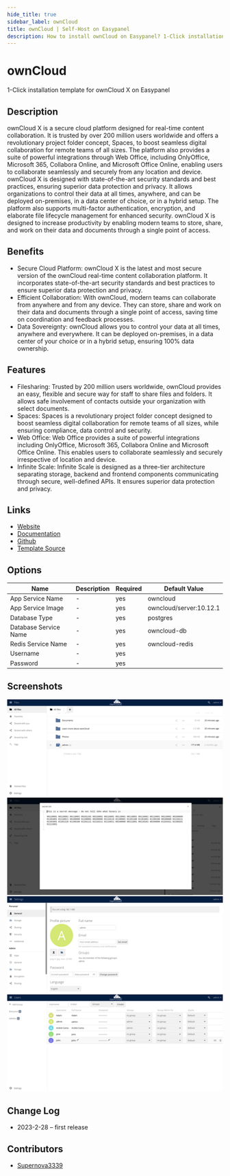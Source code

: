 ```yaml
---
hide_title: true
sidebar_label: ownCloud
title: ownCloud | Self-Host on Easypanel
description: How to install ownCloud on Easypanel? 1-Click installation template for ownCloud on Easypanel
---
```


<!-- generated -->

# ownCloud

1-Click installation template for ownCloud X on Easypanel

## Description

ownCloud X is a secure cloud platform designed for real-time content collaboration. It is trusted by over 200 million users worldwide and offers a revolutionary project folder concept, Spaces, to boost seamless digital collaboration for remote teams of all sizes. The platform also provides a suite of powerful integrations through Web Office, including OnlyOffice, Microsoft 365, Collabora Online, and Microsoft Office Online, enabling users to collaborate seamlessly and securely from any location and device. ownCloud X is designed with state-of-the-art security standards and best practices, ensuring superior data protection and privacy. It allows organizations to control their data at all times, anywhere, and can be deployed on-premises, in a data center of choice, or in a hybrid setup. The platform also supports multi-factor authentication, encryption, and elaborate file lifecycle management for enhanced security. ownCloud X is designed to increase productivity by enabling modern teams to store, share, and work on their data and documents through a single point of access.

## Benefits

- Secure Cloud Platform: ownCloud X is the latest and most secure version of the ownCloud real-time content collaboration platform. It incorporates state-of-the-art security standards and best practices to ensure superior data protection and privacy.
- Efficient Collaboration: With ownCloud, modern teams can collaborate from anywhere and from any device. They can store, share and work on their data and documents through a single point of access, saving time on coordination and feedback processes.
- Data Sovereignty: ownCloud allows you to control your data at all times, anywhere and everywhere. It can be deployed on-premises, in a data center of your choice or in a hybrid setup, ensuring 100% data ownership.

## Features

- Filesharing: Trusted by 200 million users worldwide, ownCloud provides an easy, flexible and secure way for staff to share files and folders. It allows safe involvement of contacts outside your organization with select documents.
- Spaces: Spaces is a revolutionary project folder concept designed to boost seamless digital collaboration for remote teams of all sizes, while ensuring compliance, data control and security.
- Web Office: Web Office provides a suite of powerful integrations including OnlyOffice, Microsoft 365, Collabora Online and Microsoft Office Online. This enables users to collaborate seamlessly and securely irrespective of location and device.
- Infinite Scale: Infinite Scale is designed as a three-tier architecture separating storage, backend and frontend components communicating through secure, well-defined APIs. It ensures superior data protection and privacy.

## Links

- [Website](https://owncloud.com/)
- [Documentation](https://doc.owncloud.com/)
- [Github](https://github.com/owncloud/core)
- [Template Source](https://github.com/easypanel-io/templates/tree/main/templates/owncloud)

## Options

Name | Description | Required | Default Value
-|-|-|-
App Service Name | - | yes | owncloud
App Service Image | - | yes | owncloud/server:10.12.1
Database Type | - | yes | postgres
Database Service Name | - | yes | owncloud-db
Redis Service Name | - | yes | owncloud-redis
Username | - | yes | 
Password | - | yes | 

## Screenshots

![owncloud Screenshot](./assets/screenshot1.png)
![owncloud Screenshot](./assets/screenshot2.png)
![owncloud Screenshot](./assets/screenshot3.png)
![owncloud Screenshot](./assets/screenshot4.png)

## Change Log

- 2023-2-28 – first release

## Contributors

- [Supernova3339](https://github.com/supernova3339)
